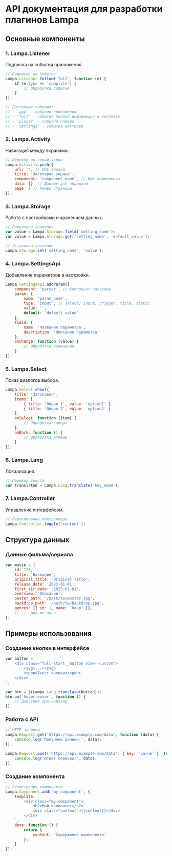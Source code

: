 # API документация для разработки плагинов Lampa

## Основные компоненты

### 1. Lampa.Listener
Подписка на события приложения.

```javascript
// Подписка на события
Lampa.Listener.follow('full', function (e) {
    if (e.type == 'complite') {
        // Обработка события
    }
});

// Доступные события:
// - 'app' - события приложения
// - 'full' - события полной информации о контенте
// - 'player' - события плеера
// - 'settings' - события настроек
```

### 2. Lampa.Activity
Навигация между экранами.

```javascript
// Переход на новый экран
Lampa.Activity.push({
    url: '', // URL экрана
    title: 'Заголовок экрана',
    component: 'component_name', // Имя компонента
    data: {}, // Данные для передачи
    page: 1 // Номер страницы
});
```

### 3. Lampa.Storage
Работа с настройками и хранением данных.

```javascript
// Получение значения
var value = Lampa.Storage.field('setting_name');
var value = Lampa.Storage.get('setting_name', 'default_value');

// Установка значения
Lampa.Storage.set('setting_name', 'value');
```

### 4. Lampa.SettingsApi
Добавление параметров в настройки.

```javascript
Lampa.SettingsApi.addParam({
    component: 'parser', // Компонент настроек
    param: {
        name: 'param_name',
        type: 'input', // select, input, trigger, title, static
        value: '',
        default: 'default_value'
    },
    field: {
        name: 'Название параметра',
        description: 'Описание параметра'
    },
    onChange: function (value) {
        // Обработка изменения
    }
});
```

### 5. Lampa.Select
Показ диалогов выбора.

```javascript
Lampa.Select.show({
    title: 'Заголовок',
    items: [
        { title: 'Опция 1', value: 'option1' },
        { title: 'Опция 2', value: 'option2' }
    ],
    onSelect: function (item) {
        // Обработка выбора
    },
    onBack: function () {
        // Обработка отмены
    }
});
```

### 6. Lampa.Lang
Локализация.

```javascript
// Перевод текста
var translated = Lampa.Lang.translate('key_name');
```

### 7. Lampa.Controller
Управление интерфейсом.

```javascript
// Переключение контроллера
Lampa.Controller.toggle('content');
```

## Структура данных

### Данные фильма/сериала
```javascript
var movie = {
    id: 123,
    title: 'Название',
    original_title: 'Original Title',
    release_date: '2023-01-01',
    first_air_date: '2023-01-01',
    overview: 'Описание',
    poster_path: '/path/to/poster.jpg',
    backdrop_path: '/path/to/backdrop.jpg',
    genres: [{ id: 1, name: 'Жанр' }],
    // ... другие поля
};
```

## Примеры использования

### Создание кнопки в интерфейсе
```javascript
var button = `
    <div class="full-start__button view--custom">
        <svg>...</svg>
        <span>Текст кнопки</span>
    </div>
`;

var btn = $(Lampa.Lang.translate(button));
btn.on('hover:enter', function () {
    // Действие при нажатии
});
```

### Работа с API
```javascript
// HTTP запросы
Lampa.Request.get('https://api.example.com/data', function (data) {
    console.log('Получены данные:', data);
});

Lampa.Request.post('https://api.example.com/data', { key: 'value' }, function (data) {
    console.log('Ответ сервера:', data);
});
```

### Создание компонента
```javascript
// Регистрация компонента
Lampa.Component.add('my_component', {
    template: `
        <div class="my-component">
            <h2>Мой компонент</h2>
            <div class="content">{{content}}</div>
        </div>
    `,
    data: function () {
        return {
            content: 'Содержимое компонента'
        };
    }
});
```
